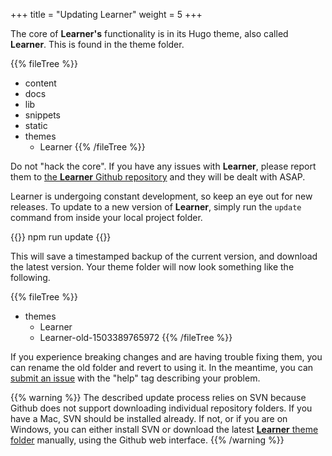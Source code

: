 +++
title = "Updating Learner"
weight = 5
+++

The core of **Learner's** functionality is in its Hugo theme, also called **Learner**. This is found in the theme folder.

{{% fileTree %}}
* content
* docs
* lib
* snippets
* static
* themes
    * Learner
{{% /fileTree %}}

Do not "hack the core". If you have any issues with **Learner**, please report them to [the **Learner** Github repository](https://github.com/ThePacielloGroup/Learner/issues) and they will be dealt with ASAP.

Learner is undergoing constant development, so keep an eye out for new releases. To update to a new version of **Learner**, simply run the `update` command from inside your local project folder.

{{<cmd>}}
npm run update
{{</cmd>}}

This will save a timestamped backup of the current version, and download the latest version. Your theme folder will now look something like the following.

{{% fileTree %}}
* themes
    * Learner
    * Learner-old-1503389765972
{{% /fileTree %}}

If you experience breaking changes and are having trouble fixing them, you can rename the old folder and revert to using it. In the meantime, you can [submit an issue](https://github.com/ThePacielloGroup/Learner/issues) with the "help" tag describing your problem.

{{% warning %}}
The described update process relies on SVN because Github does not support downloading individual repository folders. If you have a Mac, SVN should be installed already. If not, or if you are on Windows, you can either install SVN or download the latest [**Learner** theme folder](https://github.com/ThePacielloGroup/Learner/tree/master/themes/Learner) manually, using the Github web interface.
{{% /warning %}}
